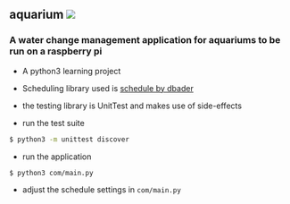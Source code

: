## aquarium  ![](https://github.com/JayWebDevCom/aquarium/workflows/Python%20CI/badge.svg)

### A water change management application for aquariums to be run on a raspberry pi
- A python3 learning project
- Scheduling library used is [schedule by dbader](https://github.com/dbader/schedule)


- the testing library is UnitTest and makes use of side-effects
- run the test suite
```bash
$ python3 -m unittest discover
```

- run the application
```bash
$ python3 com/main.py
```

- adjust the schedule settings in `com/main.py`
